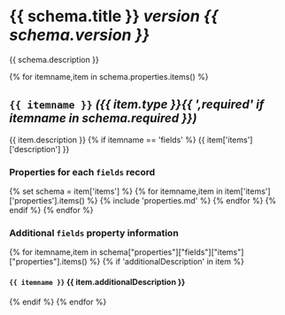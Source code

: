 # {{ schema.title }} _version {{ schema.version }}_

{{ schema.description }}

{% for itemname,item in schema.properties.items() %}
## `{{ itemname }}` _({{ item.type }}{{ ',required' if itemname in schema.required }})_
{{ item.description }}
{% if itemname == 'fields' %}
{{ item['items']['description'] }}
### Properties for each `fields` record
{% set schema = item['items'] %}
{% for itemname,item in item['items']['properties'].items() %}
{% include 'properties.md' %}
{% endfor %}
{% endif %}
{% endfor %}

### Additional `fields` property information

{% for itemname,item in schema["properties"]["fields"]["items"]["properties"].items() %}
{% if 'additionalDescription' in item %}
#### `{{ itemname }}` {{ item.additionalDescription }}
{% endif %}
{% endfor %}
